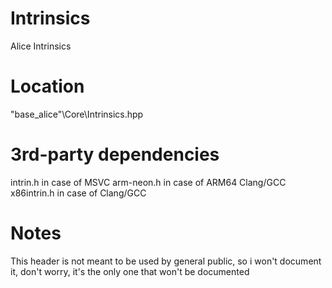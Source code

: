 # Intrinsics
Alice Intrinsics

# Location
"base_alice"\Core\Intrinsics.hpp

# 3rd-party dependencies
intrin.h in case of MSVC
arm-neon.h in case of ARM64 Clang/GCC
x86intrin.h in case of Clang/GCC

# Notes
This header is not meant to be used by general public, so i won't document it, don't worry, it's the only one that won't be documented
